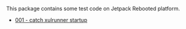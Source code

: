 This package contains some test code on Jetpack Rebooted platform.

 * [001 - catch xulrunner startup](#package/001-catch-xulrunner-startup)